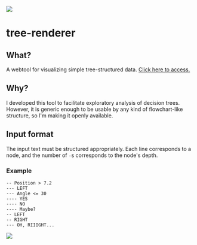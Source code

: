 ![](https://vinizinho.neocities.org/figures/tree-renderer-ex1.png)

# tree-renderer

## What? 

A webtool for visualizing simple tree-structured data. [Click here to access.](https://vgarciasc.github.io/tree-renderer/)

## Why?

I developed this tool to facilitate exploratory analysis of decision trees. However, it is generic enough to be usable by any kind of flowchart-like structure, so I'm making it openly available.

## Input format

The input text must be structured appropriately. Each line corresponds to a node, and the number of `-`s corresponds to the node's depth.

### Example

```- Velocity <= 0.5
-- Position > 7.2
--- LEFT
--- Angle <= 30
---- YES
---- NO
---- Maybe?
-- LEFT
-- RIGHT
--- OH, RIIIGHT...
```

![](https://vinizinho.neocities.org/figures/tree-renderer-ex5.png)
